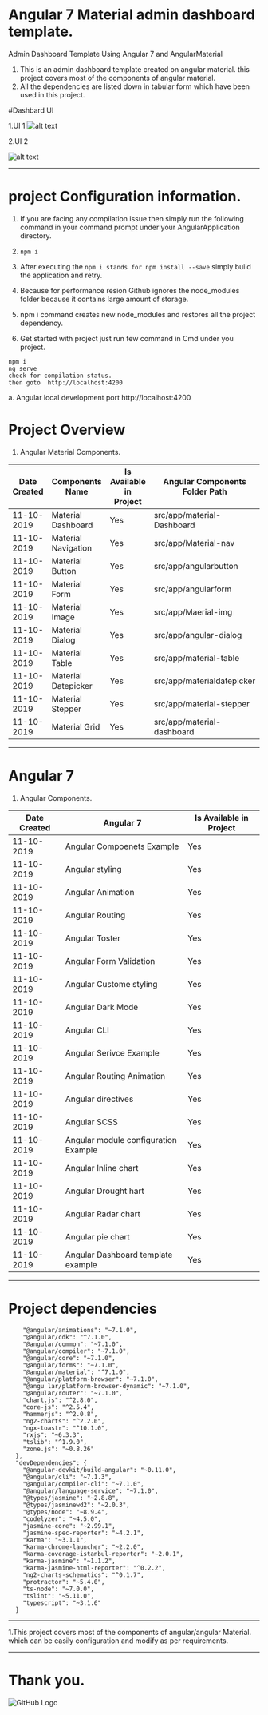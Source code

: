 # Angular 7 Material admin dashboard template.
 Admin Dashboard Template Using Angular 7  and AngularMaterial
 
1. This is an admin dashboard template created on angular material. this project covers most of the components of angular material.
2. All the dependencies are listed down in tabular form which have been used in this project.

#Dashbard UI

1.UI 1
![alt text](https://lh3.googleusercontent.com/B_OTuabWbqaijRSgzejor3ie2b45A2EfkFBRjX3Zm1d4yUg8x083YazDa-DePRcIfumnksrgNk2sEZLkjApmSltXuhvDNkQANASgvIB54YDTiZd-UIKEWJPVc5MSQ_PqekG19yBA=w1280-h618-no)

2.UI 2
 
![alt text](https://lh3.googleusercontent.com/qTyiOc_Fi_bOp795V8cDhdlytVnA19laIsrpWtvzptmrSf1S0f0LjmLf_ytKBI1932h2zfuPleXrBi1KjJoy2KkSP9c1ZtfHOTT_Hv07NuwDUqMfxWZEvsyoYuPN94aLb9lSIRSP=w1280-h610-no)
***
# project Configuration information.
1. If you are facing any compilation issue then simply run the following command in your command prompt under your AngularApplication       directory.

2. ```npm i```

3. After executing the ```npm i stands for npm install --save``` simply build the application and retry.

4. Because for performance resion Github ignores the node_modules folder because it contains large amount of storage.

5. npm i command creates new node_modules and restores all the project dependency.
6. Get started with project just run few command in Cmd under you 
project.

```
npm i
ng serve
check for compilation status.
then goto  http://localhost:4200
```
a. Angular local development port  http://localhost:4200
 
 
# Project Overview 

1. Angular Material Components.

 
 |Date Created| Components Name  | Is Available in Project |  Angular Components Folder  Path  |
| ----------- | ---------------- | ----------------------- |   ---------------------- |
|11-10-2019 | Material Dashboard    |    Yes                |    src/app/material-Dashboard                   |
|11-10-2019 | Material Navigation     |  Yes             |       src/app/Material-nav         |
|11-10-2019 | Material Button    |    Yes                |        src/app/angularbutton                |
|11-10-2019 | Material Form    |    Yes                  |         src/app/angularform              |
|11-10-2019 | Material Image    |    Yes                   |         src/app/Maerial-img              |
|11-10-2019 | Material Dialog    |    Yes                |    src/app/angular-dialog                   |
|11-10-2019 | Material Table    |    Yes                |    src/app/material-table                   |
|11-10-2019 | Material Datepicker    |    Yes                |    src/app/materialdatepicker                   |
|11-10-2019 | Material Stepper    |    Yes                |    src/app/material-stepper                   |
|11-10-2019 | Material Grid    |    Yes                |    src/app/material-dashboard                   |


___ 

# Angular 7 

1. Angular Components.

 
 |Date Created| Angular 7  | Is Available in Project  |
| ----------- | ---------------- | ----------------- |
|11-10-2019 | Angular Compoenets Example    |    Yes         |
|11-10-2019 | Angular styling     |  Yes         |
|11-10-2019 | Angular Animation    |    Yes            |
|11-10-2019 | Angular Routing    |    Yes              |
|11-10-2019 | Angular Toster    |    Yes               |
|11-10-2019 | Angular Form Validation    |    Yes            |
|11-10-2019 | Angular Custome styling    |    Yes             |
|11-10-2019 | Angular Dark Mode    |    Yes        |
|11-10-2019 | Angular CLI    |    Yes           |
|11-10-2019 | Angular Serivce Example    |    Yes           |
|11-10-2019 | Angular Routing Animation    |    Yes           |
|11-10-2019 | Angular directives    |    Yes           |
|11-10-2019 | Angular SCSS    |    Yes           |
|11-10-2019 | Angular module configuration  Example  |    Yes           |
|11-10-2019 | Angular Inline chart    |    Yes           |
11-10-2019 | Angular   Drought hart   |    Yes           |
11-10-2019 | Angular Radar chart    |    Yes           |
11-10-2019 | Angular pie chart    |    Yes           |
11-10-2019 | Angular Dashboard template example    |    Yes           |

 
 

___

# Project dependencies
``` "dependencies": {
    "@angular/animations": "~7.1.0",
    "@angular/cdk": "^7.1.0",
    "@angular/common": "~7.1.0",
    "@angular/compiler": "~7.1.0",
    "@angular/core": "~7.1.0",
    "@angular/forms": "~7.1.0",
    "@angular/material": "^7.1.0",
    "@angular/platform-browser": "~7.1.0",
    "@angu lar/platform-browser-dynamic": "~7.1.0",
    "@angular/router": "~7.1.0",
    "chart.js": "^2.8.0",
    "core-js": "^2.5.4",
    "hammerjs": "^2.0.8",
    "ng2-charts": "^2.2.0",
    "ngx-toastr": "^10.1.0",
    "rxjs": "~6.3.3",
    "tslib": "^1.9.0",
    "zone.js": "~0.8.26"
  },
  "devDependencies": {
    "@angular-devkit/build-angular": "~0.11.0",
    "@angular/cli": "~7.1.3",
    "@angular/compiler-cli": "~7.1.0",
    "@angular/language-service": "~7.1.0",
    "@types/jasmine": "~2.8.8",
    "@types/jasminewd2": "~2.0.3",
    "@types/node": "~8.9.4",
    "codelyzer": "~4.5.0",
    "jasmine-core": "~2.99.1",
    "jasmine-spec-reporter": "~4.2.1",
    "karma": "~3.1.1",
    "karma-chrome-launcher": "~2.2.0",
    "karma-coverage-istanbul-reporter": "~2.0.1",
    "karma-jasmine": "~1.1.2",
    "karma-jasmine-html-reporter": "^0.2.2",
    "ng2-charts-schematics": "^0.1.7",
    "protractor": "~5.4.0",
    "ts-node": "~7.0.0",
    "tslint": "~5.11.0",
    "typescript": "~3.1.6"
  }
  ```
  
  
  ---
  
  1.This project covers most of the components of angular/angular Material. which can be easily configuration and modify as per requirements.
  
  ___


# Thank you.
![GitHub Logo](https://avatars0.githubusercontent.com/u/51473212?s=460&v=4)
 

